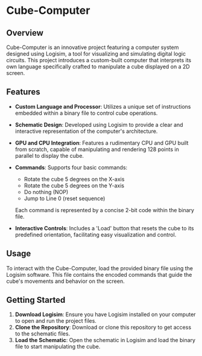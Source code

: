 # Cube-Computer

## Overview
Cube-Computer is an innovative project featuring a computer system designed using Logisim, a tool for visualizing and simulating digital logic circuits. This project introduces a custom-built computer that interprets its own language specifically crafted to manipulate a cube displayed on a 2D screen.

## Features
- **Custom Language and Processor**: Utilizes a unique set of instructions embedded within a binary file to control cube operations.
- **Schematic Design**: Developed using Logisim to provide a clear and interactive representation of the computer's architecture.
- **GPU and CPU Integration**: Features a rudimentary CPU and GPU built from scratch, capable of manipulating and rendering 128 points in parallel to display the cube.
- **Commands**: Supports four basic commands:
  - Rotate the cube 5 degrees on the X-axis
  - Rotate the cube 5 degrees on the Y-axis
  - Do nothing (NOP)
  - Jump to Line 0 (reset sequence)
  
  Each command is represented by a concise 2-bit code within the binary file.

- **Interactive Controls**: Includes a 'Load' button that resets the cube to its predefined orientation, facilitating easy visualization and control.

## Usage
To interact with the Cube-Computer, load the provided binary file using the Logisim software. This file contains the encoded commands that guide the cube's movements and behavior on the screen.

## Getting Started
1. **Download Logisim**: Ensure you have Logisim installed on your computer to open and run the project files.
2. **Clone the Repository**: Download or clone this repository to get access to the schematic files.
3. **Load the Schematic**: Open the schematic in Logisim and load the binary file to start manipulating the cube.

